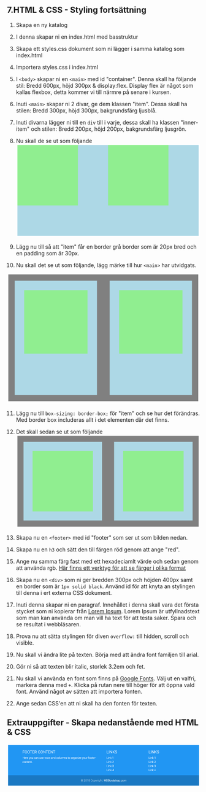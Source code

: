 ## 7.HTML & CSS - Styling fortsättning

1. Skapa en ny katalog

1. I denna skapar ni en index.html med basstruktur

1. Skapa ett styles.css dokument som ni lägger i samma katalog som index.html

1. Importera styles.css i index.html

1. I ```<body>``` skapar ni en ```<main>``` med id "container". Denna skall ha följande stil: Bredd 600px, höjd 300px & display:flex. Display flex är något som kallas flexbox, detta kommer vi till närmre på senare i kursen.

1. Inuti ```<main>``` skapar ni 2 divar, ge dem klassen "item". Dessa skall ha stilen: Bredd 300px, höjd 300px, bakgrundsfärg ljusblå.

1. Inuti divarna lägger ni till en ```div``` till i varje, dessa skall ha klassen "inner-item" och stilen: Bredd 200px, höjd 200px, bakgrundsfärg ljusgrön.

1. Nu skall de se ut som följande ![border boxing](media/borderbox1.png "border boxing")

1. Lägg nu till så att "item" får en border grå border som är 20px bred och en padding som är 30px.

1. Nu skall det se ut som följande, lägg märke till hur ```<main>``` har utvidgats.

![border boxing](media/borderbox2.png "border boxing")

11. Lägg nu till ```box-sizing: border-box;``` för "item" och se hur det förändras. Med border box includeras allt i det elementen där det finns.

12. Det skall sedan se ut som följande ![border boxing](media/borderbox3.png "border boxing")

13. Skapa nu en ```<footer>``` med id "footer" som ser ut som bilden nedan.

14. Skapa nu en ```h3``` och sätt den till färgen röd genom att ange "red".

15. Ange nu samma färg fast med ett hexadeciamlt värde och sedan genom att använda rgb. [Här finns ett verktyg för att se färger i olika format](https://htmlcolorcodes.com)

16. Skapa nu en ```<div>``` som ni ger bredden 300px och höjden 400px samt en border som är ```1px solid black```. Använd id för att knyta an stylingen till denna i ert externa CSS dokument.

17. Inuti denna skapar ni en paragraf. Innehållet i denna skall vara det första stycket som ni kopierar från [Lorem Ipsum](https://sv.lipsum.com/). Lorem Ipsum är utfyllnadstext som man kan använda om man vill ha text för att testa saker. Spara och se resultat i webbläsaren.

18. Prova nu att sätta stylingen för diven ```overflow:``` till hidden, scroll och visible.

19. Nu skall vi ändra lite på texten. Börja med att ändra font familjen till arial.

20. Gör ni så att texten blir italic, storlek 3.2em och fet.

21. Nu skall vi använda en font som finns på [Google Fonts](https://fonts.google.com/). Välj ut en valfri, markera denna med ```+```. Klicka på rutan nere till höger för att öppna vald font. Använd något av sätten att importera fonten.

22. Ange sedan CSS'en att ni skall ha den fonten för texten.

## Extrauppgifter - Skapa nedanstående med HTML & CSS

![footer](media/footer.png "footer")
